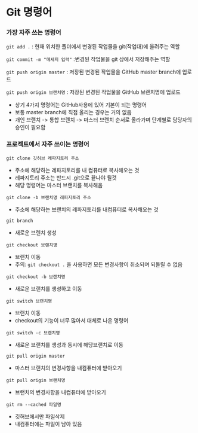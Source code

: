 # Git 명령어

### 가장 자주 쓰는 명령어

`git add .` : 현재 위치한 폴더에서 변경된 작업물을 git(작업대)에 올려주는 역할

`git commit -m "메세지 입력"` :변경된 작업물을 git 상에서 저장해주는 역할

`git push origin master` : 저장된 변경된 작업물을 GitHub master branch에 업로드

`git push origin 브랜치명` : 저장된 변경된 작업물을 GitHub 브랜치명에 업로드

- 상기 4가지 명령어는 GitHub사용에 있어 기본이 되는 명령어
- 보통 master branch에 직접 올리는 경우는 거의 없음
-  개인 브랜치 -> 통합 브랜치 -> 마스터 브랜치 순서로 올라가며 단계별로 담당자의 승인이 필요함

### 프로젝트에서 자주 쓰이는 명령어

`git clone 깃허브 레파지토리 주소` 

- 주소에 해당하는 레파지토리를 내 컴퓨터로 복사해오는 것
- 레파지토리 주소는 반드시 .git으로 끝나야 될것
- 해당 명령어는 마스터 브랜치를 복사해옴

`git clone -b 브랜치명 레파지토리 주소` 

- 주소에 해당하는 브랜치의 레파지토리를 내컴퓨터로 복사해오는 것

`git branch` 

- 새로운 브렌치 생성

`git checkout 브랜치명` 

- 브랜치 이동
- 주의: `git checkout .` 을 사용하면 모든 변경사항이 취소되며 되돌릴 수 없음

`git checkout -b 브랜치명` 

- 새로운 브랜치를 생성하고 이동

`git switch 브랜치명` 

- 브랜치 이동
- checkout의 기능이 너무 많아서 대체로 나온 명령어

`git switch -c 브랜치명` 

- 새로운 브랜치를 생성과 동시에 해당브랜치로 이동

`git pull origin master`

- 마스터 브랜치의 변경사항을 내컴퓨터에 받아오기

`git pull origin 브랜치명`

- 브랜치의 변경사항을 내컴퓨터에 받아오기

`git rm --cached 파일명` 

- 깃허브에서만 파일삭제
- 내컴퓨터에는 파일이 남아 있음



